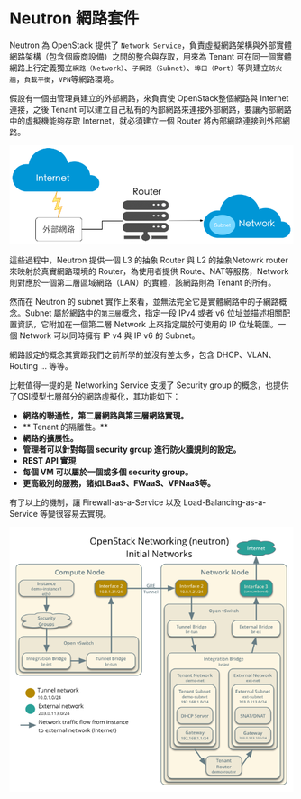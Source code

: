 # Neutron 網路套件
Neutron 為 OpenStack 提供了 ```Network Service```，負責虛擬網路架構與外部實體網路架構（包含個廠商設備）之間的整合與存取，用來為 Tenant 可在同一個實體網路上行定義獨立```網路（Network）```、```子網路（Subnet）```、```埠口（Port）```等與建立```防火牆```，```負載平衡```，```VPN```等網路環境。

假設有一個由管理員建立的外部網路，來負責使 OpenStack整個網路與 Internet 連接，之後 Tenant 可以建立自己私有的內部網路來連接外部網路，要讓內部網路中的虛擬機能夠存取 Internet，就必須建立一個 Router 將內部網路連接到外部網路。

![典型 Neutron 網路結構](images/neutron_basic.png)

這些過程中，Neutron 提供一個 L3 的抽象 Router 與 L2 的抽象Netowrk router 來映射於真實網路環境的 Router，為使用者提供 Route、NAT等服務，Network 則對應於一個第二層區域網路（LAN）的實體，該網路則為 Tenant 的所有。

然而在 Neutron 的 subnet 實作上來看，並無法完全它是實體網路中的子網路概念。Subnet 屬於網路中的```第三層```概念，指定一段 IPv4 或者 v6 位址並描述相關配置資訊，它附加在一個第二層 Network 上來指定屬於可使用的 IP 位址範圍。一個 Network 可以同時擁有 IP v4 與 IP v6 的 Subnet。

網路設定的概念其實跟我們之前所學的並沒有差太多，包含 DHCP、VLAN、Routing … 等等。

比較值得一提的是 Networking Service 支援了 Security group 的概念，也提供了OSI模型七層部分的網路虛擬化，其功能如下：
* **網路的聯通性，第二層網路與第三層網路實現。**
* ** Tenant 的隔離性。**
* **網路的擴展性。**
* **管理者可以針對每個 security group 進行防火牆規則的設定。**
* **REST API 實現**
* **每個 VM 可以屬於一個或多個 security group。**
* **更高級別的服務，諸如LBaaS、FWaaS、VPNaaS等。**

有了以上的機制，讓 Firewall-as-a-Service 以及 Load-Balancing-as-a-Service 等變很容易去實現。

![架構圖](images/installguide-neutron-initialnetworks.png)

